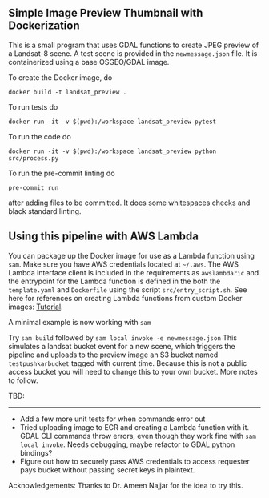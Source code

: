 ## Simple Image Preview Thumbnail with Dockerization

This is a small program that uses GDAL functions to create JPEG preview of a Landsat-8 scene. A test scene is provided in the `newmessage.json` file. It is containerized using a base OSGEO/GDAL image.

To create the Docker image, do

`docker build -t landsat_preview .`

To run tests do

`docker run -it -v $(pwd):/workspace landsat_preview pytest`

To run the code do

`docker run -it -v $(pwd):/workspace landsat_preview python src/process.py`

To run the pre-commit linting do

`pre-commit run`

after adding files to be committed. It does some whitespaces checks and black standard linting.

## Using this pipeline with AWS Lambda

You can package up the Docker image for use as a Lambda function using `sam`. Make sure you have AWS credentials located at `~/.aws`.
The AWS Lambda interface client is included in the requirements as `awslambdaric` and the entrypoint for the Lambda function is defined in the both the `template.yaml` and `Dockerfile` using the script `src/entry_script.sh`. See here
for references on creating Lambda functions from custom Docker images: [Tutorial](https://docs.aws.amazon.com/lambda/latest/dg/images-create.html#images-create-from-alt).

A minimal example is now working with `sam`

Try `sam build` followed by `sam local invoke -e newmessage.json`
This simulates a landsat bucket event for a new scene, which triggers the pipeline and uploads
to the preview image an S3 bucket named `testpushkarbucket` tagged with current time. Because this is not a public
access bucket you will need to change this to your own bucket.
More notes to follow.

TBD:

---

- Add a few more unit tests for when commands error out
- Tried uploading image to ECR and creating a Lambda function with it. GDAL CLI commands throw errors, even
  though they work fine with `sam local invoke`. Needs debugging, maybe refactor to GDAL python bindings?
- Figure out how to securely pass AWS credentials to access requester pays bucket without passing
  secret keys in plaintext.

Acknowledgements: Thanks to Dr. Ameen Najjar for the idea to try this.
